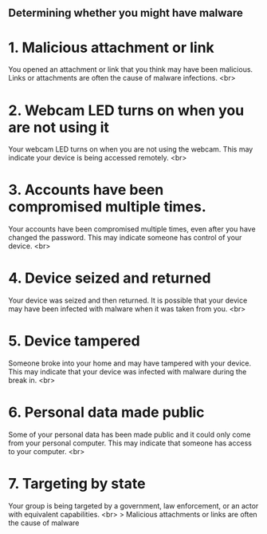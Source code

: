 
## Determining whether you might have malware

# 1. Malicious attachment or link
You opened an attachment or link that you think may have been malicious. Links or attachments are often the cause of malware infections.
&lt;br&gt;
# 2. Webcam LED turns on when you are not using it
 Your webcam LED turns on when you are not using the webcam. This may indicate your device is being accessed remotely.
&lt;br&gt;
# 3. Accounts have been compromised multiple times.
Your accounts have been compromised multiple times, even after you have changed the password. This may indicate someone has control of your device.
&lt;br&gt;
# 4. Device seized and returned
Your device was seized and then returned. It is possible that your device may have been infected with malware when it was taken from you.
&lt;br&gt;
# 5. Device tampered
 Someone broke into your home and may have tampered with your device. This may indicate that your device was infected with malware during the break in.
&lt;br&gt;
# 6. Personal data made public
 Some of your personal data has been made public and it could only come from your personal computer. This may indicate that someone has access to your computer.
&lt;br&gt;
# 7. Targeting by state
 Your group is being targeted by a government, law enforcement, or an actor with equivalent capabilities.
&lt;br&gt;
&gt; Malicious attachments or links are often the cause of malware
